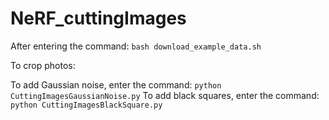 # NeRF_cuttingImages
After entering the command:
```bash download_example_data.sh```

To crop photos:

To add Gaussian noise, enter the command:
```python CuttingImagesGaussianNoise.py```
To add black squares, enter the command:
```python CuttingImagesBlackSquare.py```
